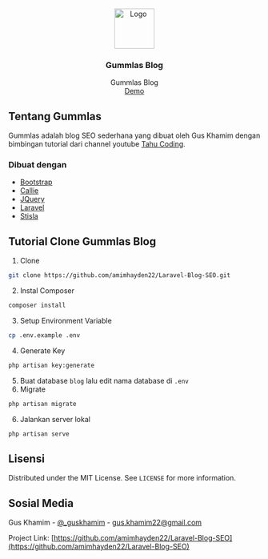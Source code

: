 <!-- PROJECT LOGO -->
<br />
<p align="center">
  <a href="https://github.com/othneildrew/Best-README-Template">
    <img src="https://laravel.com/img/logomark.min.svg" alt="Logo" width="80" height="80">
  </a>

  <h3 align="center">Gummlas Blog</h3>

  <p align="center">
    Gummlas Blog
    <br />
    <!--<a href="https://github.com/othneildrew/Best-README-Template"><strong>Explore the docs »</strong></a> -->
    <!--<br /> -->
    <!--<br />-->
    <a href="https://gummlas.tech">Demo</a>
<!--     · -->
<!--     <a href="https://github.com/othneildrew/Best-README-Template/issues">Report Bug</a> -->
<!--     · -->
<!--     <a href="https://github.com/othneildrew/Best-README-Template/issues">Request Feature</a> -->
  </p>
</p>


<!-- Tentang Blog SEO -->
## Tentang Gummlas
Gummlas adalah blog SEO sederhana yang dibuat oleh Gus Khamim dengan bimbingan tutorial dari channel youtube <a href="https://www.youtube.com/channel/UCXFdc68srZQ-ok4I1-pHs2g">Tahu Coding</a>.

### Dibuat dengan
* [Bootstrap](https://getbootstrap.com)
* [Callie](https://colorlib.com/wp/template/callie/)
* [JQuery](https://jquery.com)
* [Laravel](https://laravel.com)
* [Stisla](https://getstisla.com/)

<!-- Cara Clone Project Gummlas Blog -->
## Tutorial Clone Gummlas Blog
1. Clone
```sh
git clone https://github.com/amimhayden22/Laravel-Blog-SEO.git
```
2. Instal Composer
```sh
composer install
```
3. Setup Environment Variable 
```sh
cp .env.example .env
```
4. Generate Key
```sh
php artisan key:generate
```
5. Buat database ``blog`` lalu edit nama database di ``.env``
6. Migrate 
```sh
php artisan migrate
```
6. Jalankan server lokal 
```sh
php artisan serve
```

<!-- LICENSE -->
## Lisensi

Distributed under the MIT License. See `LICENSE` for more information.

<!-- CONTACT -->
## Sosial Media

Gus Khamim - [@_guskhamim](https://www.instagram.com/_guskhamim/) - gus.khamim22@gmail.com

Project Link: [https://github.com/amimhayden22/Laravel-Blog-SEO](https://github.com/amimhayden22/Laravel-Blog-SEO)
